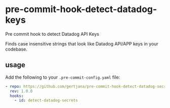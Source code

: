 # pre-commit-hook-detect-datadog-keys

Pre commit hook to detect Datadog API Keys

Finds case insensitive strings that look like Datadog API/APP keys in your codebase.

## usage

Add the following to your `.pre-commit-config.yaml` file:

```yaml
- repo: https://github.com/gertjana/pre-commit-hook-detect-datadog-secrets
  rev: 1.0.0
  hooks:
    - id: detect-datadog-secrets
```
